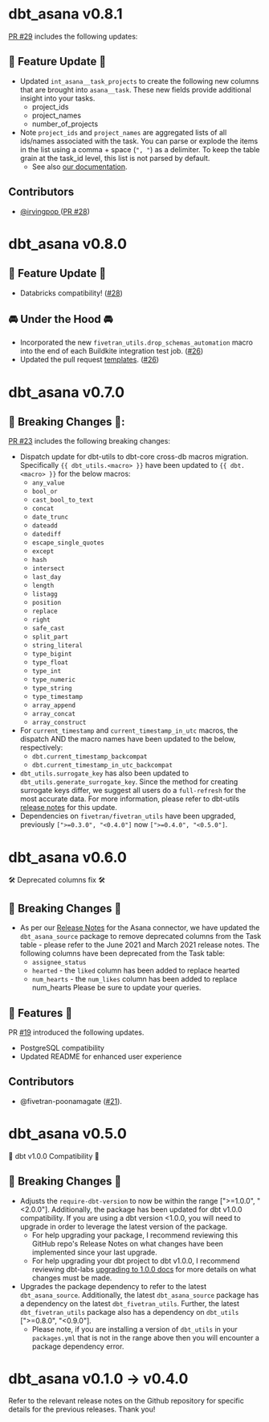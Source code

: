 # dbt_asana v0.8.1
[PR #29](https://github.com/fivetran/dbt_asana/pull/29) includes the following updates:
## 🎉 Feature Update 🎉
- Updated `int_asana__task_projects` to create the following new columns that are brought into `asana__task`. These new fields provide additional insight into your tasks.
  - project_ids
  - project_names
  - number_of_projects
- Note `project_ids` and `project_names` are aggregated lists of all ids/names associated with the task. You can parse or explode the items in the list using a comma + space (`", "`) as a delimiter. To keep the table grain at the task_id level, this list is not parsed by default.
  - See also [our documentation](https://fivetran.github.io/dbt_asana/#!/overview). 

## Contributors
- [@irvingpop ](https://github.com/irvingpop ) ([PR #28](https://github.com/fivetran/dbt_asana/pull/28))

# dbt_asana v0.8.0
## 🎉 Feature Update 🎉
- Databricks compatibility! ([#28](https://github.com/fivetran/dbt_asana/pull/28))

## 🚘 Under the Hood 🚘
- Incorporated the new `fivetran_utils.drop_schemas_automation` macro into the end of each Buildkite integration test job. ([#26](https://github.com/fivetran/dbt_asana/pull/26))
- Updated the pull request [templates](/.github). ([#26](https://github.com/fivetran/dbt_asana/pull/26))

# dbt_asana v0.7.0

## 🚨 Breaking Changes 🚨:
[PR #23](https://github.com/fivetran/dbt_asana/pull/23) includes the following breaking changes:
- Dispatch update for dbt-utils to dbt-core cross-db macros migration. Specifically `{{ dbt_utils.<macro> }}` have been updated to `{{ dbt.<macro> }}` for the below macros:
    - `any_value`
    - `bool_or`
    - `cast_bool_to_text`
    - `concat`
    - `date_trunc`
    - `dateadd`
    - `datediff`
    - `escape_single_quotes`
    - `except`
    - `hash`
    - `intersect`
    - `last_day`
    - `length`
    - `listagg`
    - `position`
    - `replace`
    - `right`
    - `safe_cast`
    - `split_part`
    - `string_literal`
    - `type_bigint`
    - `type_float`
    - `type_int`
    - `type_numeric`
    - `type_string`
    - `type_timestamp`
    - `array_append`
    - `array_concat`
    - `array_construct`
- For `current_timestamp` and `current_timestamp_in_utc` macros, the dispatch AND the macro names have been updated to the below, respectively:
    - `dbt.current_timestamp_backcompat`
    - `dbt.current_timestamp_in_utc_backcompat`
- `dbt_utils.surrogate_key` has also been updated to `dbt_utils.generate_surrogate_key`. Since the method for creating surrogate keys differ, we suggest all users do a `full-refresh` for the most accurate data. For more information, please refer to dbt-utils [release notes](https://github.com/dbt-labs/dbt-utils/releases) for this update.
- Dependencies on `fivetran/fivetran_utils` have been upgraded, previously `[">=0.3.0", "<0.4.0"]` now `[">=0.4.0", "<0.5.0"]`.

# dbt_asana v0.6.0
🛠 Deprecated columns fix 🛠
## 🚨 Breaking Changes 🚨
- As per our [Release Notes](https://fivetran.com/docs/applications/asana/changelog#june2021) for the Asana connector, we have updated the `dbt_asana_source` package to remove deprecated columns from the Task table - please refer to the June 2021 and March 2021 release notes. The following columns have been deprecated from the Task table:
  - `assignee_status`
  - `hearted` - the `liked` column has been added to replace hearted
  - `num_hearts` - the `num_likes` column has been added to replace num_hearts
Please be sure to update your queries.

## 🎉 Features 🎉
PR [#19](https://github.com/fivetran/dbt_asana/pull/19) introduced the following updates.
- PostgreSQL compatibility 
- Updated README for enhanced user experience

## Contributors
- @fivetran-poonamagate ([#21](https://github.com/fivetran/dbt_asana_source/pull/21)).

# dbt_asana v0.5.0
🎉 dbt v1.0.0 Compatibility 🎉
## 🚨 Breaking Changes 🚨
- Adjusts the `require-dbt-version` to now be within the range [">=1.0.0", "<2.0.0"]. Additionally, the package has been updated for dbt v1.0.0 compatibility. If you are using a dbt version <1.0.0, you will need to upgrade in order to leverage the latest version of the package.
  - For help upgrading your package, I recommend reviewing this GitHub repo's Release Notes on what changes have been implemented since your last upgrade.
  - For help upgrading your dbt project to dbt v1.0.0, I recommend reviewing dbt-labs [upgrading to 1.0.0 docs](https://docs.getdbt.com/docs/guides/migration-guide/upgrading-to-1-0-0) for more details on what changes must be made.
- Upgrades the package dependency to refer to the latest `dbt_asana_source`. Additionally, the latest `dbt_asana_source` package has a dependency on the latest `dbt_fivetran_utils`. Further, the latest `dbt_fivetran_utils` package also has a dependency on `dbt_utils` [">=0.8.0", "<0.9.0"].
  - Please note, if you are installing a version of `dbt_utils` in your `packages.yml` that is not in the range above then you will encounter a package dependency error.

# dbt_asana v0.1.0 -> v0.4.0
Refer to the relevant release notes on the Github repository for specific details for the previous releases. Thank you!
